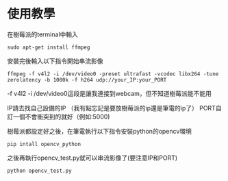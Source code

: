 # 使用教學

在樹莓派的terminal中輸入
```
sudo apt-get install ffmpeg
```
安裝完後輸入以下指令開始串流影像
```
ffmpeg -f v4l2 -i /dev/video0 -preset ultrafast -vcodec libx264 -tune zerolatency -b 1000k -f h264 udp://your_IP:your_PORT
```
-f v4l2 -i /dev/video0這段是讓我連接到webcam，但不知道樹莓派能不能用

IP請去找自己設備的IP （我有點忘記是要放樹莓派的ip還是筆電的ip了）
PORT自訂一個不會衝突到的就好（例如:5000)


樹莓派都設定好之後，在筆電執行以下指令安裝python的opencv環境
```
pip intall opencv_python
```
之後再執行opencv_test.py就可以串流影像了(要注意IP和PORT)
```
python opencv_test.py
```
